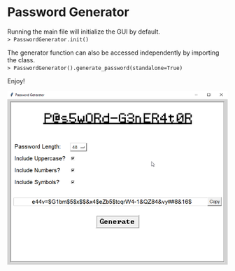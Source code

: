 # Password Generator

Running the main file will initialize the GUI by default. \
`> PasswordGenerator.init()`

The generator function can also be accessed independently by importing the class. \
`> PasswordGenerator().generate_password(standalone=True)`

Enjoy!

![image](https://github.com/Skelt3r/password-generator/blob/main/screenshot.png)
